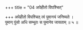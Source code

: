 +++
title = "04 अपेहीतो विपश्चित्"

+++
अपेहीतो विपश्चित् त्वं पुमानयं जनिष्यते ।  
पुमान् पुंसो अधि सम्भूतः स पुमानेव जायताम् ॥ ५ ॥